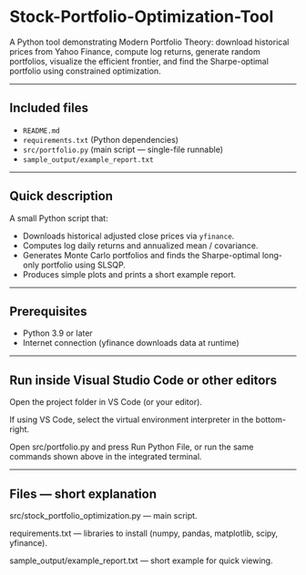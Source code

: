 # Stock-Portfolio-Optimization-Tool
A Python tool demonstrating Modern Portfolio Theory: download historical prices from Yahoo Finance, compute log returns, generate random portfolios, visualize the efficient frontier, and find the Sharpe-optimal portfolio using constrained optimization.


---

## Included files
- `README.md` 
- `requirements.txt` (Python dependencies)    
- `src/portfolio.py` (main script — single-file runnable)  
- `sample_output/example_report.txt`

---

## Quick description
A small Python script that:

- Downloads historical adjusted close prices via `yfinance`.  
- Computes log daily returns and annualized mean / covariance.  
- Generates Monte Carlo portfolios and finds the Sharpe-optimal long-only portfolio using SLSQP.  
- Produces simple plots and prints a short example report.

---

## Prerequisites
- Python 3.9 or later  
- Internet connection (yfinance downloads data at runtime)

---

## Run inside Visual Studio Code or other editors

Open the project folder in VS Code (or your editor).

If using VS Code, select the virtual environment interpreter in the bottom-right.

Open src/portfolio.py and press Run Python File, or run the same commands shown above in the integrated terminal.

---

## Files — short explanation

src/stock_portfolio_optimization.py — main script.

requirements.txt — libraries to install (numpy, pandas, matplotlib, scipy, yfinance).

sample_output/example_report.txt — short example for quick viewing.

